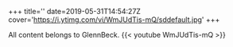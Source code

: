 +++
title=''
date=2019-05-31T14:54:27Z
cover='https://i.ytimg.com/vi/WmJUdTis-mQ/sddefault.jpg'
+++

All content belongs to GlennBeck.
{{< youtube WmJUdTis-mQ >}}
